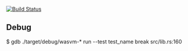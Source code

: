 [![Build Status](https://travis-ci.org/kogai/vm.svg?branch=master)](https://travis-ci.org/kogai/vm)

## Debug

$ gdb ./target/debug/wasvm-\*
run --test test_name
break src/lib.rs:160
